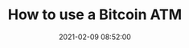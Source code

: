 ---
layout: post
date: 2021-02-09 08:52:00
categories: [tutorial]
title: How to use a Bitcoin ATM
description: Bitcoin ATM guide by BTC Sessions
external_url: https://www.youtube.com/watch?v=qURWIBs4_qU&feature=youtu.be
---